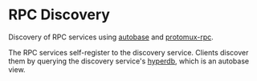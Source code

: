 # RPC Discovery

Discovery of RPC services using [autobase](https://github.com/holepunchto/autobase) and [protomux-rpc](https://github.com/holepunchto/protomux-rpc).

The RPC services self-register to the discovery service. Clients discover them by querying the discovery service's [hyperdb](https://github.com/holepunchto/hyperdb), which is an autobase view.
